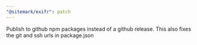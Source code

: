 ```yaml
---
"@sitemark/exifr": patch
---
```


Publish to github npm packages instead of a github release. This also fixes the
git and ssh urls in package.json
